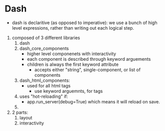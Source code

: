 

# Dash #
- dash is declaritive (as opposed to imperative): we use a bunch of high 
    level expressions, rather than writing out each logical step.
1. composed of 3 different libraries
    1. dash
    2. dash_core_components 
        - higher level componenets with interactivity
        - each component is described through keyword arguements
        - children is always the first keyword attribute
            - accepts either "string", single-component, or list of components
    3. dash_html_components: 
        - used for all html tags
            - use keyword arguemnts, for tags
    4. uses "hot-reloading" if:
        - app.run_server(debug=True)
        which means it will reload on save.
    5.  
2. 2 parts:
    1. layout
    2. interactivity



